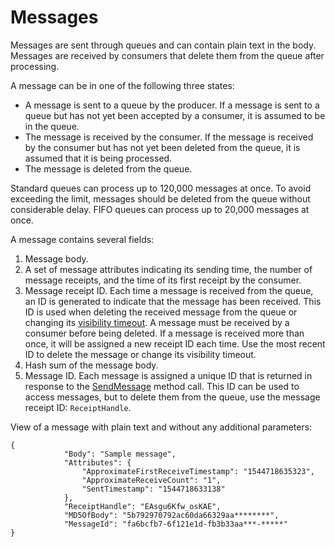 # Messages

Messages are sent through queues and can contain plain text in the body. Messages are received by consumers that delete them from the queue after processing.

A message can be in one of the following three states:

* A message is sent to a queue by the producer. If a message is sent to a queue but has not yet been accepted by a consumer, it is assumed to be in the queue.
* The message is received by the consumer. If the message is received by the consumer but has not yet been deleted from the queue, it is assumed that it is being processed.
* The message is deleted from the queue.

Standard queues can process up to 120,000 messages at once. To avoid exceeding the limit, messages should be deleted from the queue without considerable delay. FIFO queues can process up to 20,000 messages at once.

A message contains several fields:

1. Message body.
1. A set of message attributes indicating its sending time, the number of message receipts, and the time of its first receipt by the consumer.
1. Message receipt ID. Each time a message is received from the queue, an ID is generated to indicate that the message has been received. This ID is used when deleting the received message from the queue or changing its [visibility timeout](visibility-timeout.md). A message must be received by a consumer before being deleted. If a message is received more than once, it will be assigned a new receipt ID each time. Use the most recent ID to delete the message or change its visibility timeout.
1. Hash sum of the message body.
1. Message ID. Each message is assigned a unique ID that is returned in response to the [SendMessage](../api-ref/message/SendMessage.md) method call. This ID can be used to access messages, but to delete them from the queue, use the message receipt ID: `ReceiptHandle`.

View of a message with plain text and without any additional parameters:

~~~
{
            "Body": "Sample message",
            "Attributes": {
                "ApproximateFirstReceiveTimestamp": "1544718635323",
                "ApproximateReceiveCount": "1",
                "SentTimestamp": "1544718633138"
            },
            "ReceiptHandle": "EAsgu6Kfw_osKAE",
            "MD5OfBody": "5b792970792ac60da66329aa********",
            "MessageId": "fa6bcfb7-6f121e1d-fb3b33aa***-*****"
}
~~~
